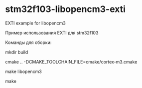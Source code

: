 # stm32f103-libopencm3-exti
EXTI example for libopencm3

Пример использования EXTI для stm32f103

Команды для сборки:

  mkdir build

  cmake .. -DCMAKE_TOOLCHAIN_FILE=cmake/cortex-m3.cmake

  make libopencm3

  make
